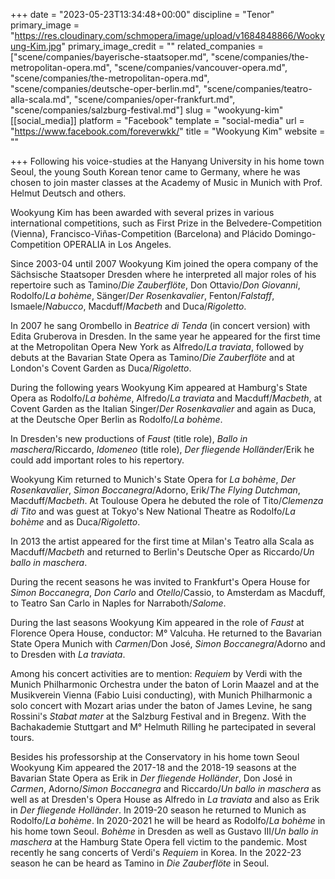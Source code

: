 +++
date = "2023-05-23T13:34:48+00:00"
discipline = "Tenor"
primary_image = "https://res.cloudinary.com/schmopera/image/upload/v1684848866/Wookyung-Kim.jpg"
primary_image_credit = ""
related_companies = ["scene/companies/bayerische-staatsoper.md", "scene/companies/the-metropolitan-opera.md", "scene/companies/vancouver-opera.md", "scene/companies/the-metropolitan-opera.md", "scene/companies/deutsche-oper-berlin.md", "scene/companies/teatro-alla-scala.md", "scene/companies/oper-frankfurt.md", "scene/companies/salzburg-festival.md"]
slug = "wookyung-kim"
[[social_media]]
platform = "Facebook"
template = "social-media"
url = "https://www.facebook.com/foreverwkk/"
title = "Wookyung Kim"
website = ""

+++
Following his voice-studies at the Hanyang University in his home town Seoul, the young South Korean tenor came to Germany, where he was chosen to join master classes at the Academy of Music in Munich with Prof. Helmut Deutsch and others.

Wookyung Kim has been awarded with several  prizes in various international competitions, such as First Prize in the Belvedere-Competition (Vienna), Francisco-Viñas-Competition (Barcelona) and Plácido Domingo-Competition OPERALIA in Los Angeles.

Since 2003-04 until 2007  Wookyung Kim joined the opera company of the Sächsische Staatsoper Dresden where he interpreted all major roles of his repertoire such as Tamino/_Die Zauberflöte_, Don Ottavio/_Don Giovanni_, Rodolfo/_La bohème_, Sänger/_Der Rosenkavalier_, Fenton/_Falstaff_, Ismaele/_Nabucco_, Macduff/_Macbeth_ and Duca/_Rigoletto_.

In 2007 he sang Orombello in _Beatrice di Tenda_ (in concert version) with Edita Gruberova in Dresden. In the same year he appeared for the first time at the Metropolitan Opera New York as Alfredo/_La traviata_, followed by debuts at the Bavarian State Opera as Tamino/_Die Zauberflöte_ and at London's Covent Garden as Duca/_Rigoletto_.

During the following years Wookyung Kim appeared at Hamburg's State Opera as Rodolfo/_La bohème_, Alfredo/_La traviata_ and Macduff/_Macbeth_, at Covent Garden as the Italian Singer/_Der Rosenkavalier_ and again as Duca, at the Deutsche Oper Berlin as Rodolfo/_La bohème_.

In Dresden's new productions of _Faust_ (title role), _Ballo in maschera_/Riccardo, _Idomeneo_ (title role), _Der fliegende Holländer_/Erik he could add important roles to his repertory.

Wookyung Kim returned to Munich's State Opera for _La bohème_, _Der Rosenkavalier_, _Simon Boccanegra_/Adorno, Erik/_The Flying Dutchman_, Macduff/_Macbeth_. At Toulouse Opera he debuted the role of Tito/_Clemenza di Tito_ and was guest at Tokyo's New National Theatre as Rodolfo/_La bohème_ and as Duca/_Rigoletto_.

In 2013 the artist appeared for the first time at Milan's Teatro alla Scala as Macduff/_Macbeth_ and returned to Berlin's Deutsche Oper as Riccardo/_Un ballo in maschera_.

During the recent seasons he was invited to Frankfurt's Opera House for _Simon Boccanegra_, _Don Carlo_ and _Otello_/Cassio, to Amsterdam as Macduff, to Teatro San Carlo in Naples for Narraboth/_Salome_.

During the last seasons Wookyung Kim appeared in the role of _Faust_ at Florence Opera House, conductor: M° Valcuha. He returned to the Bavarian State Opera Munich with _Carmen_/Don José, _Simon Boccanegra_/Adorno and to Dresden with _La traviata_.

Among his concert activities are to mention: _Requiem_ by Verdi with the Munich Philharmonic Orchestra under the baton of Lorin Maazel and at the Musikverein Vienna (Fabio Luisi conducting),  with Munich Philharmonic a solo concert with Mozart arias under the baton of James Levine, he sang Rossini's _Stabat mater_ at the Salzburg Festival and in Bregenz. With the Bachakademie Stuttgart and M° Helmuth Rilling he partecipated in several tours.

Besides his professorship at the Conservatory in his home town Seoul Wookyung Kim appeared the 2017-18 and the 2018-19 seasons at the Bavarian State Opera as Erik in _Der fliegende Holländer_, Don José in _Carmen_, Adorno/_Simon Boccanegra_ and Riccardo/_Un ballo in maschera_ as well as at Dresden's Opera House as Alfredo in _La traviata_ and also as Erik in _Der fliegende Holländer_. In 2019-20 season he returned to Munich as Rodolfo/_La bohème_. In 2020-2021 he will be heard as Rodolfo/_La bohème_ in his home town Seoul. _Bohème_ in Dresden as well as Gustavo III/_Un ballo in maschera_ at the Hamburg State Opera fell victim to the pandemic. Most recently he sang concerts of Verdi's _Requiem_ in Korea. In the 2022-23 season he can be heard as Tamino in _Die Zauberflöte_ in Seoul.